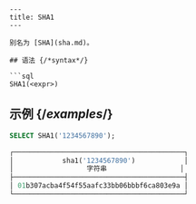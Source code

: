 ```
---
title: SHA1
---

别名为 [SHA](sha.md)。

## 语法 {/*syntax*/}

```sql
SHA1(<expr>)
```

## 示例 {/*examples*/}

```sql
SELECT SHA1('1234567890');

┌──────────────────────────────────────────┐
│            sha1('1234567890')            │
│                  字符串                  │
├──────────────────────────────────────────┤
│ 01b307acba4f54f55aafc33bb06bbbf6ca803e9a │
└──────────────────────────────────────────┘
```
```